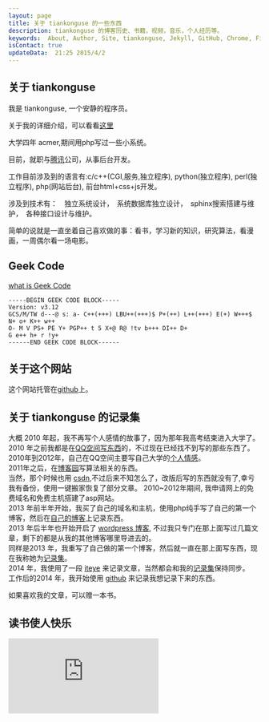 ```yaml
---
layout: page
title: 关于 tiankonguse 的一些东西
description: tiankonguse 的博客历史、书籍，视频，音乐，个人经历等。  
keywords:  About, Author, Site, tiankonguse, Jekyll, GitHub, Chrome, Firefox, Safari, IE, MS, Contact, Change, Log, SEO
isContact: true
updateData:  21:25 2015/4/2
---
```


## 关于 tiankonguse

我是 tiankonguse, 一个安静的程序员。  

关于我的详细介绍，可以看看[这里][lab-kirichik]  

大学四年 acmer,期间用php写过一些小系统。  


目前，就职与[腾讯][tencent]公司，从事后台开发。  

工作目前涉及到的语言有:c/c++(CGI,服务,独立程序), python(独立程序), perl(独立程序), php(网站后台), 前台html+css+js开发。  

涉及到技术有：　独立系统设计，　系统数据库独立设计，　sphinx搜索搭建与维护，　各种接口设计与维护。  




简单的说就是一直坐着自己喜欢做的事：看书，学习新的知识，研究算法，看漫画，一周偶尔看一场电影。

## Geek Code

[what is Geek Code](http://www.geekcode.com)  

```
-----BEGIN GEEK CODE BLOCK-----
Version: v3.12
GCS/M/TW d---@ s: a- C++(+++) LBU++(+++)$ P+(++) L++(+++) E(+) W+++$ N+ o+ K++ w++ 
O- M V PS+ PE Y+ PGP++ t 5 X+@ R@ !tv b+++ DI++ D+ 
G e++ h+ r !y+
------END GEEK CODE BLOCK------
```



## 关于这个网站

这个网站托管在[github][github-tiankonguse]上。   


## 关于 tiankonguse 的记录集

大概 2010 年起，我不再写个人感情的故事了，因为那年我高考结束进入大学了。    
2010 年之前我都是在[QQ空间写东西][qzone]的，不过现在已经找不到写的那些东西了。    
2010年到2012年，自己在QQ空间主要写自己大学的[个人情感][qzone]。    
2011年之后，在[博客园][cnblogs]写算法相关的东西。    
当然，那个时候也用 [csdn][],不过后来不知怎么了，改版后写的东西就没有了,幸亏我有备份，使用一键搬家恢复了部分文章。 
2010~2012年期间, 我申请网上的免费域名和免费主机搭建了asp网站。  
2013 年前半年开始，我买了自己的域名和主机，使用php纯手写了自己的第一个博客，然后在[自己的博客][firstblog]上记录东西。    
2013 年后半年也开始开启了 [wordpress 博客][wordpress], 不过我只专门在那上面写过几篇文章，剩下的都是从我的其他博客哪里导进去的。    
同样是2013 年，我重写了自己做的第一个博客，然后就一直在那上面写东西，现在我称她为[记录集][record]。    
2014 年，我使用了一段 [iteye][] 来记录文章，当然都会和我的[记录集][record]保持同步。    
工作后的2014 年，我开始使用 [github][] 来记录我想记录下来的东西。    


如果喜欢我的文章，可以赠一本书。


## 读书使人快乐

![book-list][]



[zhifubao_code]: /images/zhifubao_code.jpg
[5a55f12fd7055f54d7060400]: http://user.qzone.qq.com/804345178/mood/5a55f12fd7055f54d7060400.1
[book-list]: http://tiankonguse.com/lab/cloudLink/baidupan.php?url=/1915453531/430766252.png
[qzone-china-people]: http://user.qzone.qq.com/804345178/mood/5a55f12f770d55540bcc0300.
[github-tiankonguse]: https://github.com/tiankonguse/tiankonguse.github.io
[Computer-Parables-Enlightenment-in-the-Information-Age]: http://github.tiankonguse.com/blog/2014/11/01/Computer-Parables-Enlightenment-in-the-Information-Age/
[the-ten-of-programming]: http://github.tiankonguse.com/blog/2014/10/31/the-ten-of-programming/
[the-tao-of-programming]: http://github.tiankonguse.com/blog/2014/10/29/the-tao-of-programming/
[csdn]: http://blog.csdn.net/tiankonguse
[github]: http://github.tiankonguse.com/
[iteye]: http://tiankonguse.iteye.com/
[record]: http://tiankonguse.com/record/
[wordpress]: http://tiankonguse.com/blog/
[firstblog]: http://tiankonguse.com/firstblog/
[cnblogs]: http://www.cnblogs.com/tiankonguse/
[qzone]: http://user.qzone.qq.com/804345178/
[On-Top-of-Tides]: http://github.tiankonguse.com/blog/2014/10/22/On-Top-of-Tides/
[lab-kirichik]: http://tiankonguse.com/lab/kirichik/
[douban-Learning-SQL]: http://book.douban.com/subject/4872454/
[douban-High-Performance-MySQL-3rd]: http://book.douban.com/subject/23008813/
[douban-MySQL-High-Availability]: http://book.douban.com/subject/6847455/
[douban-SQL-Antipatterns]: http://book.douban.com/subject/6800774/
[douban-mysql-3729677]: http://book.douban.com/subject/3729677/
[tencent]: http://tencent.com/
